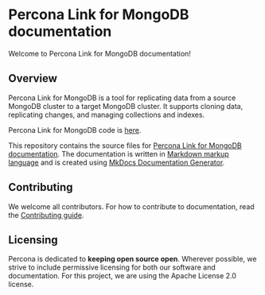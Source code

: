 # Percona Link for MongoDB documentation

Welcome to Percona Link for MongoDB documentation!

## Overview

Percona Link for MongoDB is a tool for replicating data from a source MongoDB cluster to a target MongoDB cluster. It supports cloning data, replicating changes, and managing collections and indexes.

Percona Link for MongoDB code is [here](https://github.com/percona/percona-link-mongodb).

This repository contains the source files for [Percona Link for MongoDB documentation](https://github.com/Percona-Lab/plm-docs). The documentation is written in [Markdown markup language](https://daringfireball.net/projects/markdown/) and is created using [MkDocs Documentation Generator](https://www.mkdocs.org/). 

## Contributing

We welcome all contributors. For how to contribute to documentation, read the [Contributing guide](CONTRIBUTING.md).
 
## Licensing

Percona is dedicated to **keeping open source open**. Wherever possible, we strive to include permissive licensing for both our software and documentation. For this project, we are using the Apache License 2.0 license. 